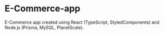 # E-Commerce-app
E-Commerce app created using React (TypeScript, StyledComponents) and Node.js (Prisma, MySQL, PlanetScale).
